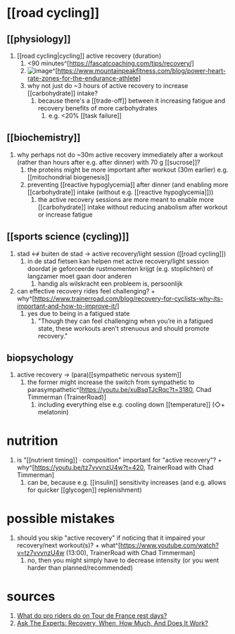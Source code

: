 # [[road cycling]]
## [[physiology]]
1. [[road cycling|cycling]] active recovery (duration)
	1. <90 minutes^[https://fascatcoaching.com/tips/recovery/]
	2. ![image](https://images.squarespace-cdn.com/content/v1/5078313ae4b0e7addb844764/1441845381072-E7Y671HVKZX08CWUCW11/ke17ZwdGBToddI8pDm48kNptsgP_BQir-T8qosybtkdZw-zPPgdn4jUwVcJE1ZvWQUxwkmyExglNqGp0IvTJZamWLI2zvYWH8K3-s_4yszcp2ryTI0HqTOaaUohrI8PIguU-sV11r-Z6jBGRef1uF5TQf5twfQhLvG2XDpy3Vlg/image-asset.png?format=1000w)^[https://www.mountainpeakfitness.com/blog/power-heart-rate-zones-for-the-endurance-athlete]
	3. why not just do ~3 hours of active recovery to increase [[carbohydrate]] intake?
		1. because there's a [[trade-off]] between it increasing fatigue and recovery benefits of more carbohydrates
			1. e.g. <20% [[task failure]]

## [[biochemistry]]
1. why perhaps not do ~30m active recovery immediately after a workout (rather than hours after e.g. after dinner) with 70 g [[sucrose]]?
	1. the proteins might be more important after workout (30m earlier) e.g. [[mitochondrial biogenesis]]
	2. preventing [[reactive hypoglycemia]] after dinner (and enabling more [[carbohydrate]] intake (without e.g. [[reactive hypoglycemia]]))
		1. the active recovery sessions are more meant to enable more [[carbohydrate]] intake without reducing anabolism after workout or increase fatigue

## [[sports science (cycling)]]
1. stad ↮ buiten de stad → active recovery/light session ([[road cycling]])
	1. in de stad fietsen kan helpen met active recovery/light session doordat je geforceerde rustmomenten krijgt (e.g. stoplichten) of langzamer moet gaan door anderen
		1. handig als wilskracht een probleem is, persoonlijk
2. can effective recovery rides feel challenging? + why^[https://www.trainerroad.com/blog/recovery-for-cyclists-why-its-important-and-how-to-improve-it/]
	1. yes due to being in a fatigued state
		1. "Though they can feel challenging when you’re in a fatigued state, these workouts aren’t strenuous and should promote recovery."

## biopsychology
1. active recovery → (para)[[sympathetic nervous system]]
	1. the former might increase the switch from sympathetic to parasympathetic^[https://youtu.be/xuBsqTJcRqc?t=3180, Chad Timmerman (TrainerRoad)]
		1. including everything else e.g. cooling down [[temperature]] (◇+ melatonin)

# nutrition
1. is "[[nutrient timing]] · composition" important for "active recovery"? + why^[https://youtu.be/tz7vvvnzU4w?t=420, TrainerRoad with Chad Timmerman]
	1. can be, because e.g. [[insulin]] sensitivity increases (and e.g. allows for quicker [[glycogen]] replenishment)

# possible mistakes
1. should you skip "active recovery" if noticing that it impaired your recovery/next workout(s)? + what^[https://www.youtube.com/watch?v=tz7vvvnzU4w (13:00), TrainerRoad with Chad Timmerman]
	1. no, then you might simply have to decrease intensity (or you went harder than planned/recommended)

# sources
1. [What do pro riders do on Tour de France rest days?](https://road.cc/content/feature/what-do-pro-riders-do-tour-de-france-rest-days-284687#:~:text=%E2%80%9CIt's%20feeding%20their%20body%20after,sponsored%20products%20to%20good%20use.)
2. [Ask The Experts: Recovery, When, How Much, And Does It Work?](https://eu.wahoofitness.com/blog/ask-the-experts-recovery-when-how-much-and-does-it-work/)